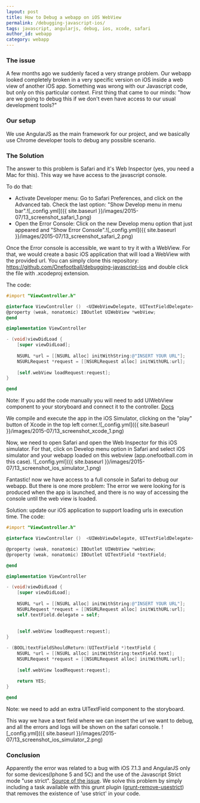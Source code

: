 ```yaml
---
layout: post
title: How to Debug a webapp on iOS WebView
permalink: /debugging-javascript-ios/
tags: javascript, angularjs, debug, ios, xcode, safari
author_id: webapp
category: webapp
---
```


### The issue 
A few months ago we suddenly faced a very strange problem. Our webapp looked completely broken in a very specific version on iOS inside a web view of another iOS app. Something was wrong with our Javascript code, but only on this particular context. First thing that came to our minds: "how are we going to debug this if we don't even have access to our usual development tools?"

### Our setup
We use AngularJS as the main framework for our project, and we basically use Chrome developer tools to debug any possible scenario.

### The Solution
The answer to this problem is Safari and it's Web Inspector (yes, you need a Mac for this). This way we have access to the javascript console.

To do that:

  * Activate Developer menu: Go to Safari Preferences, and click on the Advanced tab. Check the last option: "Show Develop menu in menu bar".![_config.yml]({{ site.baseurl }}/images/2015-07/13_screenshot_safari_1.png)
  * Open the Error Console: Click on the new Develop menu option that just appeared and "Show Error Console".![_config.yml]({{ site.baseurl }}/images/2015-07/13_screenshot_safari_2.png)

Once the Error console is accessible, we want to try it with a WebView. For that, we would create a basic iOS application that will load a WebView with the provided url. You can simply clone this repository: https://github.com/Onefootball/debugging-javascript-ios and double click the file with .xcodeproj extension.

The code:

```objective-c
#import "ViewController.h"

@interface ViewController ()  <UIWebViewDelegate, UITextFieldDelegate>
@property (weak, nonatomic) IBOutlet UIWebView *webView;
@end

@implementation ViewController

- (void)viewDidLoad {
    [super viewDidLoad];
    
    NSURL *url = [[NSURL alloc] initWithString:@"INSERT YOUR URL"];
    NSURLRequest *request = [[NSURLRequest alloc] initWithURL:url];
    
    [self.webView loadRequest:request];
}

@end
```
Note: If you add the code manually you will need to add UIWebView component to your storyboard and connect it to the controller. [Docs](https://developer.apple.com/library/ios/recipes/xcode_help-interface_builder/_index.html)

We compile and execute the app in the iOS Simulator, clicking on the "play" button of Xcode in the top left corner.![_config.yml]({{ site.baseurl }}/images/2015-07/13_screenshot_xcode_1.png)

Now, we need to open Safari and open the Web Inspector for this iOS simulator. For that, click on Develop menu option in Safari and select iOS simulator and your webapp loaded on this webview (app.onefootball.com in this case). ![_config.yml]({{ site.baseurl }}/images/2015-07/13_screenshot_ios_simulator_1.png)

Fantastic! now we have access to a full console in Safari to debug our webapp. But there is one more problem: The error we were looking for is produced when the app is launched, and there is no way of accessing the console until the web view is loaded.

Solution: update our iOS application to support loading urls in execution time. The code:

``` objective-c
#import "ViewController.h"

@interface ViewController ()  <UIWebViewDelegate, UITextFieldDelegate>

@property (weak, nonatomic) IBOutlet UIWebView *webView;
@property (weak, nonatomic) IBOutlet UITextField *textField;

@end

@implementation ViewController

- (void)viewDidLoad {
    [super viewDidLoad];
    
    NSURL *url = [[NSURL alloc] initWithString:@"INSERT YOUR URL"];
    NSURLRequest *request = [[NSURLRequest alloc] initWithURL:url];
    self.textField.delegate = self;
    
    
    [self.webView loadRequest:request];
}

- (BOOL)textFieldShouldReturn:(UITextField *)textField {
    NSURL *url = [[NSURL alloc] initWithString:textField.text];
    NSURLRequest *request = [[NSURLRequest alloc] initWithURL:url];
    
    [self.webView loadRequest:request];
    
    return YES;
}

@end
```

Note: we need to add an extra UITextField component to the storyboard.

This way we have a text field where we can insert the url we want to debug, and all the errors and logs will be shown on the safari console. ![_config.yml]({{ site.baseurl }}/images/2015-07/13_screenshot_ios_simulator_2.png)

### Conclusion 
Apparently the error was related to a bug with iOS 7.1.3 and AngularJS only for some devices(Iphone 5 and 5C) and the use of the Javascript Strict mode "use strict". [Source of the issue](https://github.com/angular/angular.js/issues/9128). We solve this problem by simply including a task available with this grunt plugin ([grunt-remove-usestrict](https://github.com/HAKASHUN/grunt-remove-usestrict)) that removes the existence of 'use strict' in your code.


